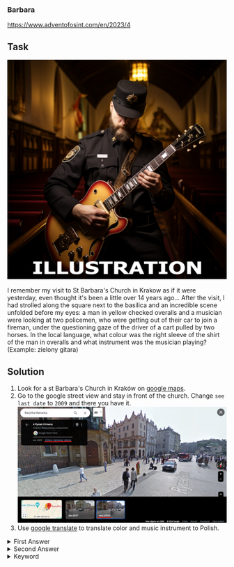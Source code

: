 ### Barbara

https://www.adventofosint.com/en/2023/4

## Task

![Musican](assets/photo4.png)

I remember my visit to St Barbara's Church in Krakow as if it were yesterday, even thought it's been a little over 14 years ago...
After the visit, I had strolled along the square next to the basilica and an incredible scene unfolded before my eyes: a man in yellow checked overalls and a musician were looking at two policemen, who were getting out of their car to join a fireman, under the questioning gaze of the driver of a cart pulled by two horses.
In the local language, what colour was the right sleeve of the shirt of the man in overalls and what instrument was the musician playing?
(Example: zielony gitara)

## Solution

1. Look for a st Barbara's Church in Kraków on [google maps](https://maps.app.goo.gl/1TW9mHgCisuFcBzN7).
2. Go to the google street view and stay in front of the church. Change `see last date` to `2009` and there you have it.  
![st. Barbara's church in Kraków](assets/last-date.png)
3. Use [google translate](https://translate.google.com/?hl=pl&sl=en&tl=pl&op=translate) to translate color and music instrument to Polish.

<details><summary>First Answer</summary>czerwony</details>

<details><summary>Second Answer</summary>akordeon</details>

<details><summary>Keyword</summary>Chocolat et camembert</details>